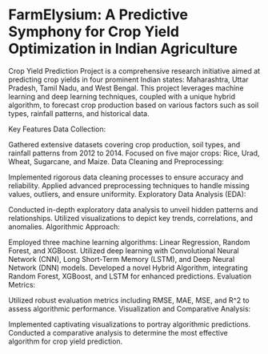 
# FarmElysium: A Predictive Symphony for Crop Yield Optimization in Indian Agriculture

Crop Yield Prediction Project is a comprehensive research initiative aimed at predicting crop yields in four prominent Indian states: Maharashtra, Uttar Pradesh, Tamil Nadu, and West Bengal. This project leverages machine learning and deep learning techniques, coupled with a unique hybrid algorithm, to forecast crop production based on various factors such as soil types, rainfall patterns, and historical data.

Key Features
Data Collection:

Gathered extensive datasets covering crop production, soil types, and rainfall patterns from 2012 to 2014.
Focused on five major crops: Rice, Urad, Wheat, Sugarcane, and Maize.
Data Cleaning and Preprocessing:

Implemented rigorous data cleaning processes to ensure accuracy and reliability.
Applied advanced preprocessing techniques to handle missing values, outliers, and ensure uniformity.
Exploratory Data Analysis (EDA):

Conducted in-depth exploratory data analysis to unveil hidden patterns and relationships.
Utilized visualizations to depict key trends, correlations, and anomalies.
Algorithmic Approach:

Employed three machine learning algorithms: Linear Regression, Random Forest, and XGBoost.
Utilized deep learning with Convolutional Neural Network (CNN), Long Short-Term Memory (LSTM), and Deep Neural Network (DNN) models.
Developed a novel Hybrid Algorithm, integrating Random Forest, XGBoost, and LSTM for enhanced predictions.
Evaluation Metrics:

Utilized robust evaluation metrics including RMSE, MAE, MSE, and R^2 to assess algorithmic performance.
Visualization and Comparative Analysis:

Implemented captivating visualizations to portray algorithmic predictions.
Conducted a comparative analysis to determine the most effective algorithm for crop yield prediction.
